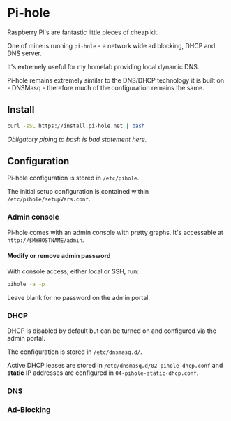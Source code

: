 # Pi-hole

Raspberry Pi's are fantastic little pieces of cheap kit. 

One of mine is running `pi-hole` - a network wide ad blocking, DHCP and DNS server. 

It's extremely useful for my homelab providing local dynamic DNS.

Pi-hole remains extremely similar to the DNS/DHCP technology it is built on - DNSMasq - therefore much of the configuration remains the same.

## Install

```bash
curl -sSL https://install.pi-hole.net | bash
```

_Obligatory piping to bash is bad statement here._

## Configuration

Pi-hole configuration is stored in `/etc/pihole`.

The initial setup configuration is contained within `/etc/pihole/setupVars.conf`.

### Admin console
Pi-hole comes with an admin console with pretty graphs. It's accessable at `http://$MYHOSTNAME/admin`.

#### Modify or remove admin password

With console access, either local or SSH, run:

```bash
pihole -a -p
```

Leave blank for no password on the admin portal. 

### DHCP
DHCP is disabled by default but can be turned on and configured via the admin portal. 

The configuration is stored in `/etc/dnsmasq.d/`.

Active DHCP leases are stored in `/etc/dnsmasq.d/02-pihole-dhcp.conf` and **static** IP addresses are configured in `04-pihole-static-dhcp.conf`.

### DNS

### Ad-Blocking
